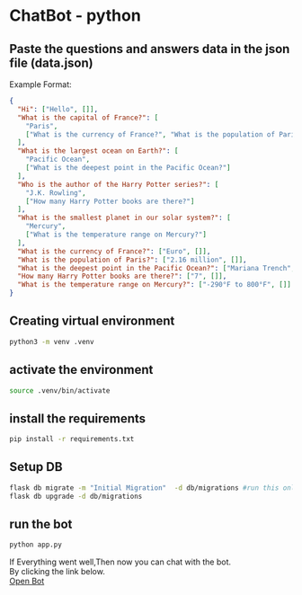# ChatBot - python

## Paste the questions and answers data in the json file (data.json)
Example Format:
```json
{
  "Hi": ["Hello", []],
  "What is the capital of France?": [
    "Paris",
    ["What is the currency of France?", "What is the population of Paris?"]
  ],
  "What is the largest ocean on Earth?": [
    "Pacific Ocean",
    ["What is the deepest point in the Pacific Ocean?"]
  ],
  "Who is the author of the Harry Potter series?": [
    "J.K. Rowling",
    ["How many Harry Potter books are there?"]
  ],
  "What is the smallest planet in our solar system?": [
    "Mercury",
    ["What is the temperature range on Mercury?"]
  ],
  "What is the currency of France?": ["Euro", []],
  "What is the population of Paris?": ["2.16 million", []],
  "What is the deepest point in the Pacific Ocean?": ["Mariana Trench", []],
  "How many Harry Potter books are there?": ["7", []],
  "What is the temperature range on Mercury?": ["-290°F to 800°F", []]
}

```

## Creating virtual environment

```sh
python3 -m venv .venv
```

## activate the environment

```sh
source .venv/bin/activate
```

## install the requirements

```sh
pip install -r requirements.txt
```

## Setup DB

```sh
flask db migrate -m "Initial Migration"  -d db/migrations #run this only when first time DB initialization.
flask db upgrade -d db/migrations
```

## run the bot
```sh
python app.py
```


If Everything went well,Then now you can chat with the bot.
<br>
By clicking the link below.
<br>
<a href="http://127.0.0.1:4100/" target="_blank">Open Bot</a>